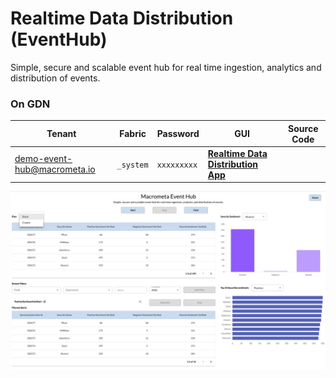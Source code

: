 # Realtime Data Distribution (EventHub)

Simple, secure and scalable event hub for real time ingestion, analytics and distribution of events.

### On GDN

| **Tenant** | **Fabric** | **Password** | **GUI** | **Source Code**|
|----------- |----------|-----------|--------------|-----------|
| demo-event-hub@macrometa.io | `_system` | `xxxxxxxxx` | [**Realtime Data Distribution App**](https://macrometacorp.github.io/demo-event-hub) | |

![Realtime Data Distribution](images/realtime-data-distribution.png)
